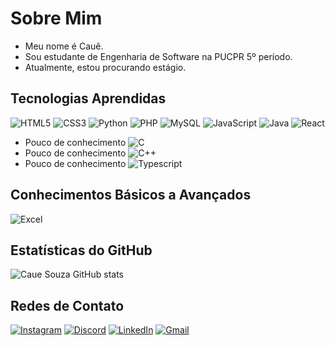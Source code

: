 # Sobre Mim
- Meu nome é Cauê.
- Sou estudante de Engenharia de Software na PUCPR 5º período.
- Atualmente, estou procurando estágio.

## Tecnologias Aprendidas
![HTML5](https://img.shields.io/badge/HTML5-E34F26?style=for-the-badge&logo=html5&logoColor=white)
![CSS3](https://img.shields.io/badge/CSS3-1572B6?style=for-the-badge&logo=css3&logoColor=white)
![Python](https://img.shields.io/badge/Python-14354C?style=for-the-badge&logo=python&logoColor=white)
![PHP](https://img.shields.io/badge/PHP-777BB4?style=for-the-badge&logo=php&logoColor=white)
![MySQL](https://img.shields.io/badge/SQL-00000F?style=for-the-badge&logo=mysql&logoColor=white)
![JavaScript](https://img.shields.io/badge/JavaScript-F7DF1E?style=for-the-badge&logo=javascript&logoColor=black)
![Java](https://img.shields.io/badge/Java-ED8B00?style=for-the-badge&logo=openjdk&logoColor=white)
![React](https://img.shields.io/badge/React-20232A?style=for-the-badge&logo=react&logoColor=61DAFB)
- Pouco de conhecimento ![C](https://img.shields.io/badge/C-00599C?style=for-the-badge&logo=c&logoColor=white)
- Pouco de conhecimento ![C++](https://img.shields.io/badge/C%2B%2B-00599C?style=for-the-badge&logo=c%2B%2B&logoColor=white)
- Pouco de conhecimento ![Typescript](https://img.shields.io/badge/TypeScript-007ACC?style=for-the-badge&logo=typescript&logoColor=white)
  
## Conhecimentos Básicos a Avançados 
![Excel](https://img.shields.io/badge/Microsoft_Excel-217346?style=for-the-badge&logo=microsoft-excel&logoColor=white)

## Estatísticas do GitHub
![Caue Souza GitHub stats](https://github-readme-stats.vercel.app/api?username=cauekssouza&show_icons=true&theme=radical)

## Redes de Contato
[![Instagram](https://img.shields.io/badge/Instagram-E4405F?style=for-the-badge&logo=instagram&logoColor=white)](https://www.instagram.com/cauvetue/)
[![Discord](https://img.shields.io/badge/Discord-7289DA?style=for-the-badge&logo=discord&logoColor=white)](https://discord.com/users/caue19)
[![LinkedIn](https://img.shields.io/badge/LinkedIn-0A66C2?style=for-the-badge&logo=linkedin&logoColor=white)](https://www.linkedin.com/in/cau%C3%AAkssouza/)
[![Gmail](https://img.shields.io/badge/Gmail-D14836?style=for-the-badge&logo=gmail&logoColor=white)](mailto:cauekssouza@gmail.com)


